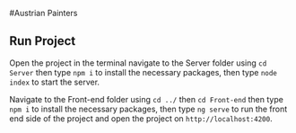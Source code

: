 #Austrian Painters

## Run Project

Open the project in the terminal navigate to the Server folder using `cd Server` then type `npm i` to install the necessary packages, then type `node index` to start the server.

Navigate to the Front-end folder using `cd ../` then `cd Front-end` then type `npm i` to install the necessary packages, then type `ng serve` to run the front end side of the project and open the project on `http://localhost:4200`.
